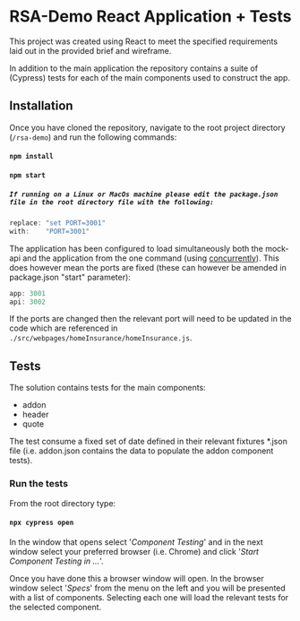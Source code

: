 # RSA-Demo React Application + Tests

This project was created using React to meet the specified requirements laid out in the provided brief and wireframe.

In addition to the main application the repository contains a suite of (Cypress) tests for each of the main components used to construct the app.

## Installation

Once you have cloned the repository, navigate to the root project directory (`/rsa-demo`) and run the following commands:

#### `npm install`
#### `npm start`

##### `If running on a Linux or MacOs machine please edit the package.json file in the root directory file with the following:`

```haskell
replace: "set PORT=3001"
with:    "PORT=3001"
```

The application has been configured to load simultaneously both the mock-api and the application from the one command (using [concurrently](https://www.npmjs.com/package/concurrently)). This does however mean the ports are fixed (these can however be amended in package.json "start" parameter):

```haskell
app: 3001
api: 3002
```

If the ports are changed then the relevant port will need to be updated in the code which are referenced in `./src/webpages/homeInsurance/homeInsurance.js`.

## Tests

The solution contains tests for the main components:

- addon
- header
- quote

The test consume a fixed set of date defined in their relevant fixtures *.json file (i.e. addon.json contains the data to populate the addon component tests).

### Run the tests

From the root directory type:

#### `npx cypress open`

In the window that opens select '*Component Testing*' and in the next window select your preferred browser (i.e. Chrome) and click '*Start Component Testing in ...*'.

Once you have done this a browser window will open. In the browser window select '*Specs*' from the menu on the left and you will be presented with a list of components. Selecting each one will load the relevant tests for the selected component.